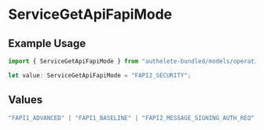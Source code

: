 # ServiceGetApiFapiMode

## Example Usage

```typescript
import { ServiceGetApiFapiMode } from "authelete-bundled/models/operations";

let value: ServiceGetApiFapiMode = "FAPI2_SECURITY";
```

## Values

```typescript
"FAPI1_ADVANCED" | "FAPI1_BASELINE" | "FAPI2_MESSAGE_SIGNING_AUTH_REQ" | "FAPI2_MESSAGE_SIGNING_AUTH_RES" | "FAPI2_MESSAGE_SIGNING_INTROSPECTION_RES" | "FAPI2_SECURITY"
```
